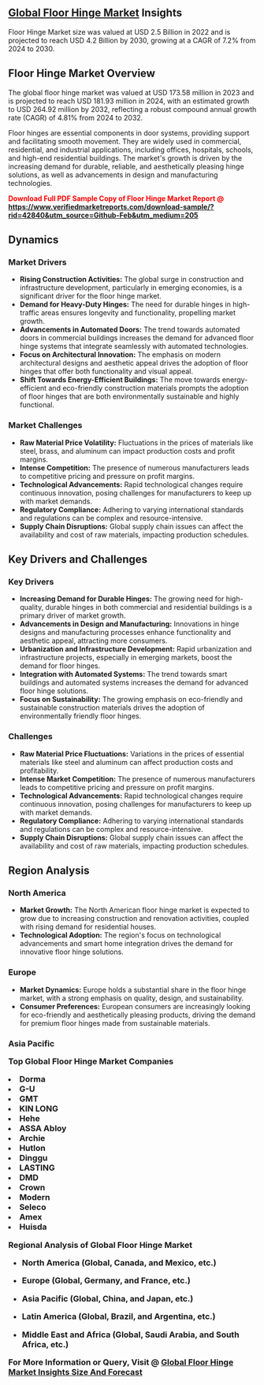 <h2><a href="https://www.verifiedmarketreports.com/download-sample/?rid=42840&amp;utm_source=Github&amp;utm_medium=205" target="_blank">Global Floor Hinge Market</a> Insights</h2><p>Floor Hinge Market size was valued at USD 2.5 Billion in 2022 and is projected to reach USD 4.2 Billion by 2030, growing at a CAGR of 7.2% from 2024 to 2030.</p><p> <h2>Floor Hinge Market Overview</h2> <p>The global floor hinge market was valued at USD 173.58 million in 2023 and is projected to reach USD 181.93 million in 2024, with an estimated growth to USD 264.92 million by 2032, reflecting a robust compound annual growth rate (CAGR) of 4.81% from 2024 to 2032. </p> <p>Floor hinges are essential components in door systems, providing support and facilitating smooth movement. They are widely used in commercial, residential, and industrial applications, including offices, hospitals, schools, and high-end residential buildings. The market's growth is driven by the increasing demand for durable, reliable, and aesthetically pleasing hinge solutions, as well as advancements in design and manufacturing technologies. </p> <p><strong><p><span class=""><span style="color: #ff0000;"><strong>Download Full PDF Sample Copy of Floor Hinge Market Report</strong> @ </span><a href="https://www.verifiedmarketreports.com/download-sample/?rid=42840&amp;utm_source=Github-Feb&amp;utm_medium=205" target="_blank">https://www.verifiedmarketreports.com/download-sample/?rid=42840&amp;utm_source=Github-Feb&amp;utm_medium=205</a></span></p></strong></p> <h2>Dynamics</h2> <h3>Market Drivers</h3> <ul> <li><strong>Rising Construction Activities:</strong> The global surge in construction and infrastructure development, particularly in emerging economies, is a significant driver for the floor hinge market. </li> <li><strong>Demand for Heavy-Duty Hinges:</strong> The need for durable hinges in high-traffic areas ensures longevity and functionality, propelling market growth. </li> <li><strong>Advancements in Automated Doors:</strong> The trend towards automated doors in commercial buildings increases the demand for advanced floor hinge systems that integrate seamlessly with automated technologies. </li> <li><strong>Focus on Architectural Innovation:</strong> The emphasis on modern architectural designs and aesthetic appeal drives the adoption of floor hinges that offer both functionality and visual appeal. </li> <li><strong>Shift Towards Energy-Efficient Buildings:</strong> The move towards energy-efficient and eco-friendly construction materials prompts the adoption of floor hinges that are both environmentally sustainable and highly functional. </li> </ul> <h3>Market Challenges</h3> <ul> <li><strong>Raw Material Price Volatility:</strong> Fluctuations in the prices of materials like steel, brass, and aluminum can impact production costs and profit margins. </li> <li><strong>Intense Competition:</strong> The presence of numerous manufacturers leads to competitive pricing and pressure on profit margins. </li> <li><strong>Technological Advancements:</strong> Rapid technological changes require continuous innovation, posing challenges for manufacturers to keep up with market demands. </li> <li><strong>Regulatory Compliance:</strong> Adhering to varying international standards and regulations can be complex and resource-intensive. </li> <li><strong>Supply Chain Disruptions:</strong> Global supply chain issues can affect the availability and cost of raw materials, impacting production schedules. </li> </ul> <h2>Key Drivers and Challenges</h2> <h3>Key Drivers</h3> <ul> <li><strong>Increasing Demand for Durable Hinges:</strong> The growing need for high-quality, durable hinges in both commercial and residential buildings is a primary driver of market growth. </li> <li><strong>Advancements in Design and Manufacturing:</strong> Innovations in hinge designs and manufacturing processes enhance functionality and aesthetic appeal, attracting more consumers. </li> <li><strong>Urbanization and Infrastructure Development:</strong> Rapid urbanization and infrastructure projects, especially in emerging markets, boost the demand for floor hinges. </li> <li><strong>Integration with Automated Systems:</strong> The trend towards smart buildings and automated systems increases the demand for advanced floor hinge solutions. </li> <li><strong>Focus on Sustainability:</strong> The growing emphasis on eco-friendly and sustainable construction materials drives the adoption of environmentally friendly floor hinges. </li> </ul> <h3>Challenges</h3> <ul> <li><strong>Raw Material Price Fluctuations:</strong> Variations in the prices of essential materials like steel and aluminum can affect production costs and profitability. </li> <li><strong>Intense Market Competition:</strong> The presence of numerous manufacturers leads to competitive pricing and pressure on profit margins. </li> <li><strong>Technological Advancements:</strong> Rapid technological changes require continuous innovation, posing challenges for manufacturers to keep up with market demands. </li> <li><strong>Regulatory Compliance:</strong> Adhering to varying international standards and regulations can be complex and resource-intensive. </li> <li><strong>Supply Chain Disruptions:</strong> Global supply chain issues can affect the availability and cost of raw materials, impacting production schedules. </li> </ul> <h2>Region Analysis</h2> <h3>North America</h3> <ul> <li><strong>Market Growth:</strong> The North American floor hinge market is expected to grow due to increasing construction and renovation activities, coupled with rising demand for residential houses. </li> <li><strong>Technological Adoption:</strong> The region's focus on technological advancements and smart home integration drives the demand for innovative floor hinge solutions. </li> </ul> <h3>Europe</h3> <ul> <li><strong>Market Dynamics:</strong> Europe holds a substantial share in the floor hinge market, with a strong emphasis on quality, design, and sustainability. </li> <li><strong>Consumer Preferences:</strong> European consumers are increasingly looking for eco-friendly and aesthetically pleasing products, driving the demand for premium floor hinges made from sustainable materials. </li> </ul> <h3>Asia Pacific</h</p><p><strong>Top Global Floor Hinge Market Companies</strong></p><div data-test-id=""><p><li>Dorma</li><li> G-U</li><li> GMT</li><li> KIN LONG</li><li> Hehe</li><li> ASSA Abloy</li><li> Archie</li><li> Hutlon</li><li> Dinggu</li><li> LASTING</li><li> DMD</li><li> Crown</li><li> Modern</li><li> Seleco</li><li> Amex</li><li> Huisda</li></p><div><strong>Regional Analysis of&nbsp;Global Floor Hinge Market</strong></div><ul><li dir="ltr"><p dir="ltr">North America&nbsp;(Global, Canada, and Mexico, etc.)</p></li><li dir="ltr"><p dir="ltr">Europe (Global, Germany, and France, etc.)</p></li><li dir="ltr"><p dir="ltr">Asia Pacific&nbsp;(Global, China, and Japan, etc.)</p></li><li dir="ltr"><p dir="ltr">Latin America&nbsp;(Global, Brazil, and Argentina, etc.)</p></li><li dir="ltr">Middle East and Africa&nbsp;(Global, Saudi Arabia, and South Africa, etc.)</li></ul><p><strong>For More Information or Query, Visit @&nbsp;</strong><strong><a href="https://www.verifiedmarketreports.com/product/global-floor-hinge-market-2019-by-manufacturers-regions-type-and-application-forecast-to-2024/?utm_source=Github&amp;utm_medium=205" target="_blank">Global Floor Hinge Market Insights Size And Forecast</a></strong></p></div>
